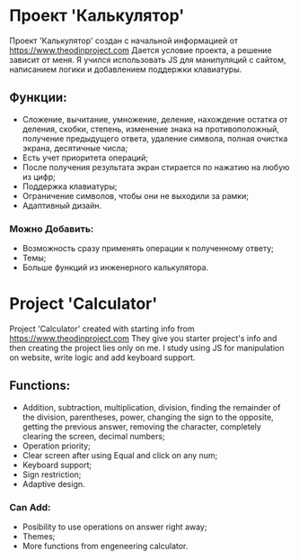 # Проект 'Калькулятор'

Проект 'Калькулятор' создан с начальной информацией от https://www.theodinproject.com Дается условие проекта, а решение зависит от меня. Я учился использовать JS для манипуляций с сайтом, написанием логики и добавлением поддержки клавиатуры.

## Функции:

-   Сложение, вычитание, умножение, деление, нахождение остатка от деления, скобки, степень, изменение знака на противоположный, получение предыдущего ответа, удаление символа, полная очистка экрана, десятичные числа;
-   Есть учет приоритета операций;
-   После получения результата экран стирается по нажатию на любую из цифр;
-   Поддержка клавиатуры;
-   Ограничение символов, чтобы они не выходили за рамки;
-   Адаптивный дизайн.

### Можно Добавить:

-   Возможность сразу применять операции к полученному ответу;
-   Темы;
-   Больше функций из инженерного калькулятора.

# Project 'Calculator'

Project 'Calculator' created with starting info from https://www.theodinproject.com They give you starter project's info and then creating the project lies only on me. I study using JS for manipulation on website, write logic and add keyboard support.

## Functions:

-   Addition, subtraction, multiplication, division, finding the remainder of the division, parentheses, power, changing the sign to the opposite, getting the previous answer, removing the character, completely clearing the screen, decimal numbers;
-   Operation priority;
-   Clear screen after using Equal and click on any num;
-   Keyboard support;
-   Sign restriction;
-   Adaptive design.

### Can Add:

-   Posibility to use operations on answer right away;
-   Themes;
-   More functions from engeneering calculator.
